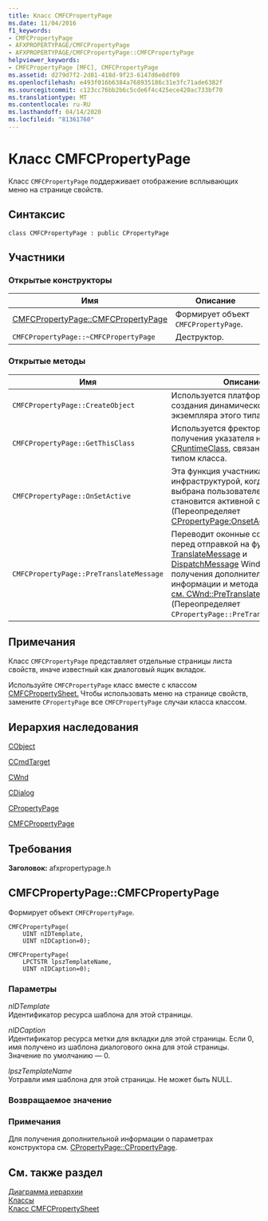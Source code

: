 ```yaml
---
title: Класс CMFCPropertyPage
ms.date: 11/04/2016
f1_keywords:
- CMFCPropertyPage
- AFXPROPERTYPAGE/CMFCPropertyPage
- AFXPROPERTYPAGE/CMFCPropertyPage::CMFCPropertyPage
helpviewer_keywords:
- CMFCPropertyPage [MFC], CMFCPropertyPage
ms.assetid: d279d7f2-2d81-418d-9f23-6147d6e8df09
ms.openlocfilehash: e493f016b6384a768935186c31e3fc71ade6382f
ms.sourcegitcommit: c123cc76bb2b6c5cde6f4c425ece420ac733bf70
ms.translationtype: MT
ms.contentlocale: ru-RU
ms.lasthandoff: 04/14/2020
ms.locfileid: "81361760"
---
```

# <a name="cmfcpropertypage-class"></a>Класс CMFCPropertyPage

Класс `CMFCPropertyPage` поддерживает отображение всплывающих меню на странице свойств.

## <a name="syntax"></a>Синтаксис

```
class CMFCPropertyPage : public CPropertyPage
```

## <a name="members"></a>Участники

### <a name="public-constructors"></a>Открытые конструкторы

|Имя|Описание|
|----------|-----------------|
|[CMFCPropertyPage::CMFCPropertyPage](#cmfcpropertypage)|Формирует объект `CMFCPropertyPage`.|
|`CMFCPropertyPage::~CMFCPropertyPage`|Деструктор.|

### <a name="public-methods"></a>Открытые методы

|Имя|Описание|
|----------|-----------------|
|`CMFCPropertyPage::CreateObject`|Используется платформой для создания динамического экземпляра этого типа класса.|
|`CMFCPropertyPage::GetThisClass`|Используется фректором для получения указателя на объект [CRuntimeClass,](../../mfc/reference/cruntimeclass-structure.md) связанный с этим типом класса.|
|`CMFCPropertyPage::OnSetActive`|Эта функция участника вызывается инфраструктурой, когда страница выбрана пользователем и становится активной страницей. (Переопределяет [CPropertyPage:OnsetActive](../../mfc/reference/cpropertypage-class.md#onsetactive).)|
|`CMFCPropertyPage::PreTranslateMessage`|Переводит оконные сообщения перед отправкой на функции [TranslateMessage](/windows/win32/api/winuser/nf-winuser-translatemessage) и [DispatchMessage](/windows/win32/api/winuser/nf-winuser-dispatchmessage) Windows. Для получения дополнительной информации и метода синтаксиса, [см. CWnd::PreTranslateMessage](../../mfc/reference/cwnd-class.md#pretranslatemessage). (Переопределяет `CPropertyPage::PreTranslateMessage`.)|

## <a name="remarks"></a>Примечания

Класс `CMFCPropertyPage` представляет отдельные страницы листа свойств, иначе известный как диалоговый ящик вкладок.

Используйте `CMFCPropertyPage` класс вместе с классом [CMFCPropertySheet.](../../mfc/reference/cmfcpropertysheet-class.md) Чтобы использовать меню на странице свойств, замените `CPropertyPage` все `CMFCPropertyPage` случаи класса классом.

## <a name="inheritance-hierarchy"></a>Иерархия наследования

[CObject](../../mfc/reference/cobject-class.md)

[CCmdTarget](../../mfc/reference/ccmdtarget-class.md)

[CWnd](../../mfc/reference/cwnd-class.md)

[CDialog](../../mfc/reference/cdialog-class.md)

[CPropertyPage](../../mfc/reference/cpropertypage-class.md)

[CMFCPropertyPage](../../mfc/reference/cmfcpropertypage-class.md)

## <a name="requirements"></a>Требования

**Заголовок:** afxpropertypage.h

## <a name="cmfcpropertypagecmfcpropertypage"></a><a name="cmfcpropertypage"></a>CMFCPropertyPage::CMFCPropertyPage

Формирует объект `CMFCPropertyPage`.

```
CMFCPropertyPage(
    UINT nIDTemplate,
    UINT nIDCaption=0);

CMFCPropertyPage(
    LPCTSTR lpszTemplateName,
    UINT nIDCaption=0);
```

### <a name="parameters"></a>Параметры

*nIDTemplate*<br/>
Идентификатор ресурса шаблона для этой страницы.

*nIDCaption*<br/>
Идентификатор ресурса метки для вкладки для этой страницы. Если 0, имя получено из шаблона диалогового окна для этой страницы. Значение по умолчанию — 0.

*lpszTemplateName*<br/>
Уотравли имя шаблона для этой страницы. Не может быть NULL.

### <a name="return-value"></a>Возвращаемое значение

### <a name="remarks"></a>Примечания

Для получения дополнительной информации о параметрах конструктора см. [CPropertyPage::CPropertyPage](../../mfc/reference/cpropertypage-class.md#cpropertypage).

## <a name="see-also"></a>См. также раздел

[Диаграмма иерархии](../../mfc/hierarchy-chart.md)<br/>
[Классы](../../mfc/reference/mfc-classes.md)<br/>
[Класс CMFCPropertySheet](../../mfc/reference/cmfcpropertysheet-class.md)
